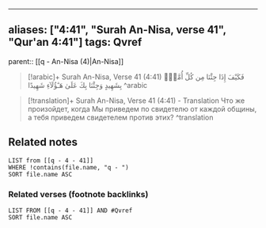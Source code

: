 
---
aliases: ["4:41", "Surah An-Nisa, verse 41", "Qur'an 4:41"]
tags: Qvref
---

parent:: [[q - An-Nisa (4)|An-Nisa]]

> [!arabic]+ Surah An-Nisa, Verse 41 (4:41)
> <span class="quran-arabic">فَكَيْفَ إِذَا جِئْنَا مِن كُلِّ أُمَّةٍۭ بِشَهِيدٍ وَجِئْنَا بِكَ عَلَىٰ هَـٰٓؤُلَآءِ شَهِيدًا</span>
^arabic

> [!translation]+ Surah An-Nisa, Verse 41 (4:41) - Translation
> Что же произойдет, когда Мы приведем по свидетелю от каждой общины, а тебя приведем свидетелем против этих?
^translation



## Related notes
```dataview
LIST from [[q - 4 - 41]]
WHERE !contains(file.name, "q - ")
SORT file.name ASC
```

### Related verses (footnote backlinks)
```dataview
LIST FROM [[q - 4 - 41]] AND #Qvref
SORT file.name ASC
```

